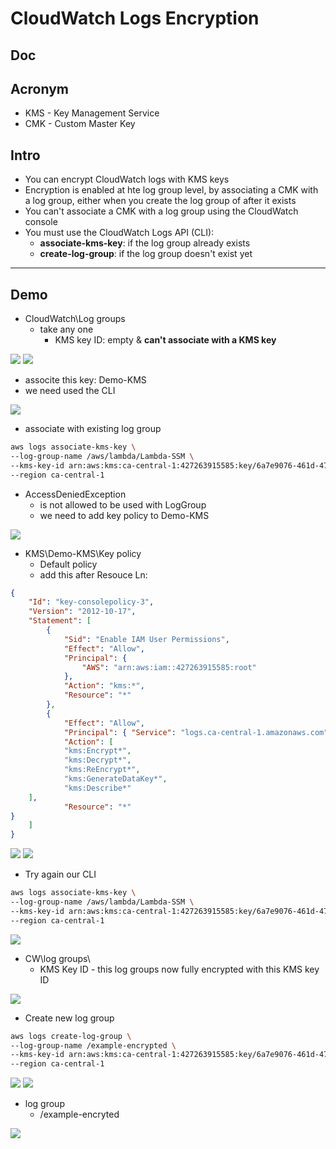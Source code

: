 # CloudWatch Logs Encryption

## Doc

## Acronym
* KMS - Key Management Service
* CMK - Custom Master Key

## Intro
* You can encrypt CloudWatch logs with KMS keys
* Encryption is enabled at hte log group level, by associating a CMK with a log group, either when
  you create the log group of after it exists
* You can't associate a CMK with a log group using the CloudWatch console
* You must use the CloudWatch Logs API (CLI):
    * **associate-kms-key**: if the log group already exists
    * **create-log-group**: if the log group doesn't exist yet
    
---

## Demo
* CloudWatch\Log groups
    * take any one 
      * KMS key ID: empty & **can't associate with a KMS key**

[<img src="https://i.imgur.com/huEkCrt.png">](https://i.imgur.com/huEkCrt.png)
[<img src="https://i.imgur.com/H8tZTUb.png">](https://i.imgur.com/H8tZTUb.png)

* associte this key: Demo-KMS
* we need used the CLI

[<img src="https://i.imgur.com/uDY9dus.png">](https://i.imgur.com/uDY9dus.png)

* associate with existing log group
````bash
aws logs associate-kms-key \
--log-group-name /aws/lambda/Lambda-SSM \
--kms-key-id arn:aws:kms:ca-central-1:427263915585:key/6a7e9076-461d-47c7-992f-eed92365b0f7 \
--region ca-central-1
````
* AccessDeniedException
    * is not allowed to be used with LogGroup
    * we need to add key policy to Demo-KMS

[<img src="https://i.imgur.com/5mcKLMs.png">](https://i.imgur.com/5mcKLMs.png)

* KMS\Demo-KMS\Key policy
    * Default policy
    * add this after Resouce Ln:
````json
{
    "Id": "key-consolepolicy-3",
    "Version": "2012-10-17",
    "Statement": [
        {
            "Sid": "Enable IAM User Permissions",
            "Effect": "Allow",
            "Principal": {
                "AWS": "arn:aws:iam::427263915585:root"
            },
            "Action": "kms:*",
            "Resource": "*"
        },
        {
    		"Effect": "Allow",
    		"Principal": { "Service": "logs.ca-central-1.amazonaws.com" },
    		"Action": [
        	"kms:Encrypt*",
        	"kms:Decrypt*",
        	"kms:ReEncrypt*",
        	"kms:GenerateDataKey*",
        	"kms:Describe*"
    ],
            "Resource": "*"
}
    ]
}
````

[<img src="https://i.imgur.com/FPA2J6A.png">](https://i.imgur.com/FPA2J6A.png)
[<img src="https://i.imgur.com/RquGEQA.png">](https://i.imgur.com/RquGEQA.png)

* Try again our CLI
````bash
aws logs associate-kms-key \
--log-group-name /aws/lambda/Lambda-SSM \
--kms-key-id arn:aws:kms:ca-central-1:427263915585:key/6a7e9076-461d-47c7-992f-eed92365b0f7 \
--region ca-central-1
````
[<img src="https://i.imgur.com/ltaQxKi.png">](https://i.imgur.com/ltaQxKi.png)

* CW\log groups\
    * KMS Key ID - this log groups now fully encrypted with this KMS key ID
    
[<img src="https://i.imgur.com/04R6B8D.png">](https://i.imgur.com/04R6B8D.png)

* Create new log group
````bash
aws logs create-log-group \
--log-group-name /example-encrypted \
--kms-key-id arn:aws:kms:ca-central-1:427263915585:key/6a7e9076-461d-47c7-992f-eed92365b0f7 \
--region ca-central-1
````
[<img src="https://i.imgur.com/B55CgqE.png">](https://i.imgur.com/B55CgqE.png)
[<img src="https://i.imgur.com/TzlEWGQ.png">](https://i.imgur.com/TzlEWGQ.png)

* log group
    * /example-encryted
    
[<img src="https://i.imgur.com/p0DjES9.png">](https://i.imgur.com/p0DjES9.png)
